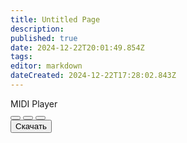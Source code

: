 ```yaml
---
title: Untitled Page
description: 
published: true
date: 2024-12-22T20:01:49.854Z
tags: 
editor: markdown
dateCreated: 2024-12-22T17:28:02.843Z
---
```


<div class="player">
  <div class="title">MIDI Player</div>
  <div class="visualizer">
    <div class="bars">
      <!-- 15 баров остаются без изменений -->
      <div class="bar"></div>
      <div class="bar"></div>
      <div class="bar"></div>
      <div class="bar"></div>
      <div class="bar"></div>
      <div class="bar"></div>
      <div class="bar"></div>
      <div class="bar"></div>
      <div class="bar"></div>
      <div class="bar"></div>
      <div class="bar"></div>
      <div class="bar"></div>
      <div class="bar"></div>
      <div class="bar"></div>
      <div class="bar"></div>
    </div>
  </div>
  <div class="playlist" id="playlist">
    <!-- Здесь будут отображаться MIDI файлы -->
  </div>
  <div class="controls">
    <button class="btn" id="prevBtn"><i class="fas fa-backward"></i></button>
    <button class="btn" id="playBtn"><i class="fas fa-play"></i></button>
    <button class="btn" id="nextBtn"><i class="fas fa-forward"></i></button>
  </div>
  <button class="download-btn" id="downloadBtn">
    <i class="fas fa-download"></i> Скачать
  </button>
  <div class="progress">
    <div class="progress-bar"></div>
  </div>
</div>